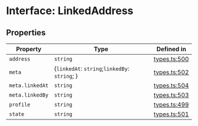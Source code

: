 # Interface: LinkedAddress

## Properties

| Property | Type | Defined in |
| ------ | ------ | ------ |
| `address` | `string` | [types.ts:500](https://github.com/monerium/js-monorepo/blob/main/packages/sdk/src/types.ts#L500) |
| `meta` | \{`linkedAt`: `string`;`linkedBy`: `string`; \} | [types.ts:502](https://github.com/monerium/js-monorepo/blob/main/packages/sdk/src/types.ts#L502) |
| `meta.linkedAt` | `string` | [types.ts:504](https://github.com/monerium/js-monorepo/blob/main/packages/sdk/src/types.ts#L504) |
| `meta.linkedBy` | `string` | [types.ts:503](https://github.com/monerium/js-monorepo/blob/main/packages/sdk/src/types.ts#L503) |
| `profile` | `string` | [types.ts:499](https://github.com/monerium/js-monorepo/blob/main/packages/sdk/src/types.ts#L499) |
| `state` | `string` | [types.ts:501](https://github.com/monerium/js-monorepo/blob/main/packages/sdk/src/types.ts#L501) |
